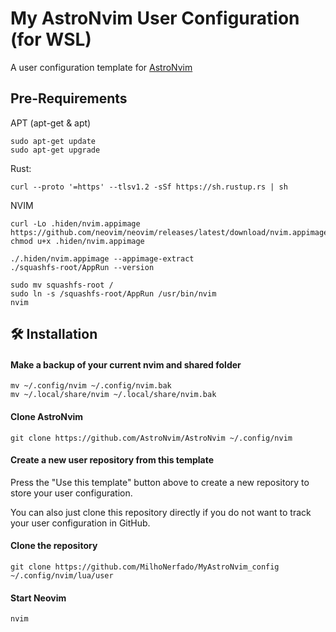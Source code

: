 # My AstroNvim User Configuration (for WSL)

A user configuration template for [AstroNvim](https://github.com/AstroNvim/AstroNvim)

## Pre-Requirements

APT (apt-get & apt)
```shell
sudo apt-get update
sudo apt-get upgrade
```

Rust:
```shell
curl --proto '=https' --tlsv1.2 -sSf https://sh.rustup.rs | sh
```

NVIM
```shell
curl -Lo .hiden/nvim.appimage https://github.com/neovim/neovim/releases/latest/download/nvim.appimage
chmod u+x .hiden/nvim.appimage

./.hiden/nvim.appimage --appimage-extract
./squashfs-root/AppRun --version

sudo mv squashfs-root /
sudo ln -s /squashfs-root/AppRun /usr/bin/nvim
nvim
```



## 🛠️ Installation

#### Make a backup of your current nvim and shared folder

```shell
mv ~/.config/nvim ~/.config/nvim.bak
mv ~/.local/share/nvim ~/.local/share/nvim.bak
```

#### Clone AstroNvim

```shell
git clone https://github.com/AstroNvim/AstroNvim ~/.config/nvim
```

#### Create a new user repository from this template

Press the "Use this template" button above to create a new repository to store your user configuration.

You can also just clone this repository directly if you do not want to track your user configuration in GitHub.

#### Clone the repository

```shell
git clone https://github.com/MilhoNerfado/MyAstroNvim_config ~/.config/nvim/lua/user
```

#### Start Neovim

```shell
nvim
```
